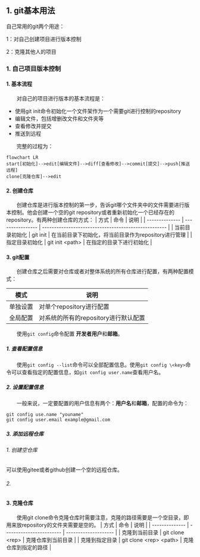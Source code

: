 ## 1. git基本用法
自己常用的git两个用途：

1：对自己创建项目进行版本控制

2：克隆其他人的项目
### 1. 自己项目版本控制
#### 1. 基本流程
&emsp;&emsp;对自己的项目进行版本的基本流程是：
- 使用git init命令初始化一个文件架作为一个需要git进行控制的repository
- 编辑文件，包括增删改文件和文件夹等
- 查看修改并提交
- 推送到远程

&emsp;&emsp;完整的过程为：
``` mermaid
flowchart LR
start[初始化]-->edit[编辑文件]-->diff[查看修改]-->commit[提交]-->push[推送远程]
clone[克隆仓库]-->edit
```
#### 2. 创建仓库
&emsp;&emsp;创建仓库是进行版本控制的第一步，告诉git哪个文件夹中的文件需要进行版本控制。他会创建一个空的git repository或者重新初始化一个已经存在的repository。有两种创建仓库的方式：
| 方式           | 命令             | 说明                                                 |
| -------------- | ---------------- | ---------------------------------------------------- |
| 当前目录初始化 | git init         | 在当前目录下初始化，将当前目录作为repository进行管理 |
| 指定目录初始化 | git init \<path> | 在指定的目录下进行初始化                             |
#### 3. git配置
&emsp;&emsp;创建仓库之后需要对仓库或者对整体系统的所有仓库进行配置，有两种配置模式：

| 模式     | 说明                                 |
| -------- | ------------------------------------ |
| 单独设置 | 对单个repository进行配置             |
| 全局配置 | 对系统的所有的repository进行默认配置 |

&emsp;&emsp;使用`git config`命令配置 **开发者用户**和**邮箱**。
##### 1. 查看配置信息
&emsp;&emsp;使用`git config --list`命令可以全部配置信息。使用`git config \<key>`命令可以查看指定的配置信息，如`git config user.name`查看用户名。
##### 2. 设置配置信息
&emsp;&emsp;一般来说，一定要配置的用户信息有两个：**用户名**和**邮箱**，配置的命令为：
```
git config use.name "youname"
git config user.email example@gmail.com
```
##### 3. 添加远程仓库
###### 1. 创建空仓库
可以使用gitee或者github创建一个空的远程仓库。
###### 2.
#### 3. 克隆仓库
&emsp;&emsp;使用git clone命令克隆仓库时需要注意，克隆的路径需要是一个空目录，即用来放repository的文件夹需要是空的。
| 方式           | 命令                     | 说明                 |
| -------------- | ------------------------ | -------------------- |
| 克隆到当前目录 | git clone \<rep>         | 克隆仓库到当前目录   |
| 克隆到指定目录 | git clone \<rep> \<path> | 克隆仓库到指定的路径 |